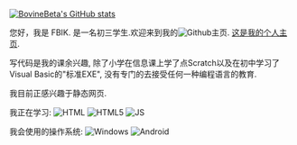 [![BovineBeta's GitHub stats](https://github-readme-stats.vercel.app/api?username=BovineBeta&show_icons=true&theme=dark)](https://github.com/anuraghazra/github-readme-stats)

您好，我是 FBIK. 是一名初三学生.欢迎来到我的![Github](https://img.shields.io/badge/GitHub-100000?style=for-the-badge&logo=github&logoColor=white)主页. [这是我的个人主页](https://fbik.top).

写代码是我的课余兴趣, 除了小学在信息课上学了点Scratch以及在初中学习了Visual Basic的"标准EXE", 没有专门的去接受任何一种编程语言的教育.

我目前正感兴趣于静态网页.

我正在学习: ![HTML](https://img.shields.io/badge/HTML-239120?style=for-the-badge&logo=html5&logoColor=white) ![HTML5](https://img.shields.io/badge/HTML5-E34F26?style=for-the-badge&logo=html5&logoColor=white) ![JS](https://img.shields.io/badge/JavaScript-323330?style=for-the-badge&logo=javascript&logoColor=F7DF1E) 

我会使用的操作系统: ![Windows](https://img.shields.io/badge/Windows-0078D6?style=for-the-badge&logo=windows&logoColor=white) ![Android](https://img.shields.io/badge/Android-3DDC84?style=for-the-badge&logo=android&logoColor=white) 
